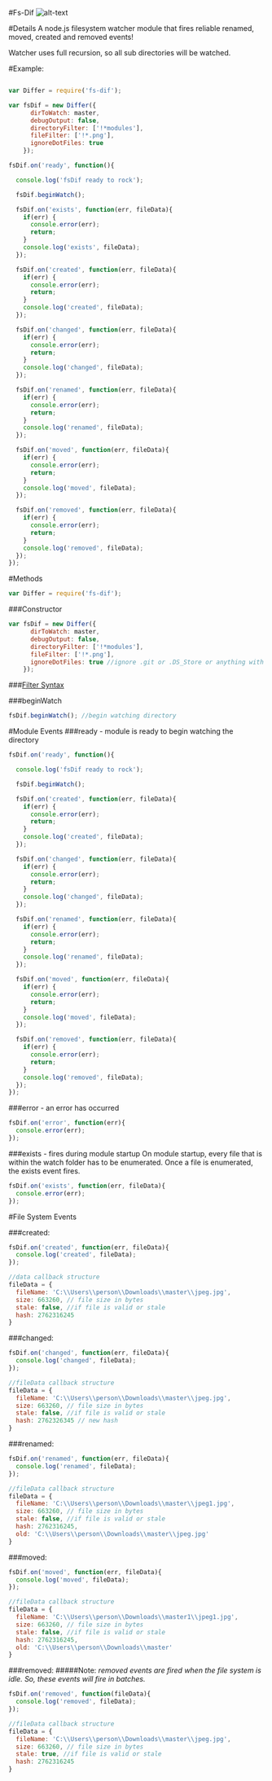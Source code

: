 #Fs-Dif
![alt-text](http://imageserver.moviepilot.com/watcher-what-do-you-guys-think-is-stan-lee-the-watcher.jpeg)

#Details
A node.js filesystem watcher module that fires reliable renamed, moved, created and removed events!

Watcher uses full recursion, so all sub directories will be watched.

#Example:
```javascript

var Differ = require('fs-dif');

var fsDif = new Differ({
      dirToWatch: master,
      debugOutput: false,
      directoryFilter: ['!*modules'],
      fileFilter: ['!*.png'],
      ignoreDotFiles: true
    });

fsDif.on('ready', function(){

  console.log('fsDif ready to rock');

  fsDif.beginWatch();

  fsDif.on('exists', function(err, fileData){
    if(err) {
      console.error(err);
      return;
    }
    console.log('exists', fileData);
  });

  fsDif.on('created', function(err, fileData){
    if(err) {
      console.error(err);
      return;
    }
    console.log('created', fileData);
  });

  fsDif.on('changed', function(err, fileData){
    if(err) {
      console.error(err);
      return;
    }
    console.log('changed', fileData);
  });

  fsDif.on('renamed', function(err, fileData){
    if(err) {
      console.error(err);
      return;
    }
    console.log('renamed', fileData);
  });

  fsDif.on('moved', function(err, fileData){
    if(err) {
      console.error(err);
      return;
    }
    console.log('moved', fileData);
  });

  fsDif.on('removed', function(err, fileData){
    if(err) {
      console.error(err);
      return;
    }
    console.log('removed', fileData);
  });
});
```
#Methods
```javascript
var Differ = require('fs-dif');
```
###Constructor
```javascript
var fsDif = new Differ({
      dirToWatch: master,
      debugOutput: false,
      directoryFilter: ['!*modules'],
      fileFilter: ['!*.png'],
      ignoreDotFiles: true //ignore .git or .DS_Store or anything with leading .
    });
```
###[Filter Syntax](https://github.com/thlorenz/readdirp#filters)

###beginWatch
```javascript
fsDif.beginWatch(); //begin watching directory
```
#Module Events
###ready - module is ready to begin watching the directory
```javascript
fsDif.on('ready', function(){

  console.log('fsDif ready to rock');

  fsDif.beginWatch();

  fsDif.on('created', function(err, fileData){
    if(err) {
      console.error(err);
      return;
    }
    console.log('created', fileData);
  });

  fsDif.on('changed', function(err, fileData){
    if(err) {
      console.error(err);
      return;
    }
    console.log('changed', fileData);
  });

  fsDif.on('renamed', function(err, fileData){
    if(err) {
      console.error(err);
      return;
    }
    console.log('renamed', fileData);
  });

  fsDif.on('moved', function(err, fileData){
    if(err) {
      console.error(err);
      return;
    }
    console.log('moved', fileData);
  });

  fsDif.on('removed', function(err, fileData){
    if(err) {
      console.error(err);
      return;
    }
    console.log('removed', fileData);
  });
});
```
###error - an error has occurred
```javascript
fsDif.on('error', function(err){
  console.error(err);
});
```

###exists - fires during module startup
On module startup, every file that is within the watch folder has to be enumerated.
Once a file is enumerated, the exists event fires.
```javascript
fsDif.on('exists', function(err, fileData){
  console.error(err);
});
```
#File System Events

###created:
```javascript
fsDif.on('created', function(err, fileData){
  console.log('created', fileData);
});

//data callback structure
fileData = {
  fileName: 'C:\\Users\\person\\Downloads\\master\\jpeg.jpg',
  size: 663260, // file size in bytes
  stale: false, //if file is valid or stale
  hash: 2762316245
}
```
###changed:
```javascript
fsDif.on('changed', function(err, fileData){
  console.log('changed', fileData);
});

//fileData callback structure
fileData = {
  fileName: 'C:\\Users\\person\\Downloads\\master\\jpeg.jpg',
  size: 663260, // file size in bytes
  stale: false, //if file is valid or stale
  hash: 2762326345 // new hash
}
```
###renamed:
```javascript
fsDif.on('renamed', function(err, fileData){
  console.log('renamed', fileData);
});

//fileData callback structure
fileData = {
  fileName: 'C:\\Users\\person\\Downloads\\master\\jpeg1.jpg',
  size: 663260, // file size in bytes
  stale: false, //if file is valid or stale
  hash: 2762316245,
  old: 'C:\\Users\\person\\Downloads\\master\\jpeg.jpg'
}

```
###moved:
```javascript
fsDif.on('moved', function(err, fileData){
  console.log('moved', fileData);
});

//fileData callback structure
fileData = {
  fileName: 'C:\\Users\\person\\Downloads\\master1\\jpeg1.jpg',
  size: 663260, // file size in bytes
  stale: false, //if file is valid or stale
  hash: 2762316245,
  old: 'C:\\Users\\person\\Downloads\\master'
}
```
###removed:
#####Note: *removed events are fired when the file system is idle. So, these events will fire in batches.*

```javascript
fsDif.on('removed', function(fileData){
  console.log('removed', fileData);
});

//fileData callback structure
fileData = {
  fileName: 'C:\\Users\\person\\Downloads\\master\\jpeg.jpg',
  size: 663260, // file size in bytes
  stale: true, //if file is valid or stale
  hash: 2762316245
}
```
